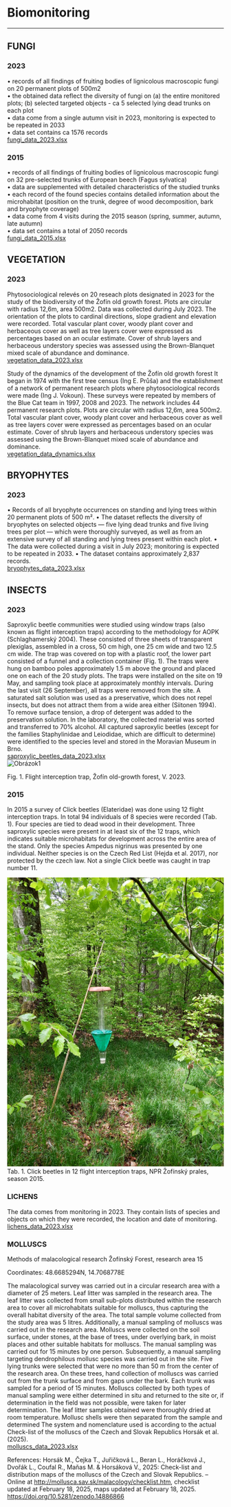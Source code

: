 # Biomonitoring

*******  
## FUNGI 

### 2023 

•	records of all findings of fruiting bodies of lignicolous macroscopic fungi on 20 permanent plots of 500m2 <br>
•	the obtained data reflect the diversity of fungi on (a) the entire monitored plots; (b) selected targeted objects - ca 5 selected lying dead trunks on each plot  <br>
•	data come from a single autumn visit in 2023, monitoring is expected to be repeated in 2033 <br>
•	data set contains ca 1576 records  <br>
[fungi_data_2023.xlsx](fungi_data_2023.xlsx)
 <br>

### 2015 

•	records of all findings of fruiting bodies of lignicolous macroscopic fungi on 32 pre-selected trunks of European beech (Fagus sylvatica)  <br>
•	data are supplemented with detailed characteristics of the studied trunks  <br>
•	each record of the found species contains detailed information about the microhabitat (position on the trunk, degree of wood decomposition, bark and bryophyte coverage)  <br>
•	data come from 4 visits during the 2015 season (spring, summer, autumn, late autumn)  <br>
•	data set contains a total of 2050 records  <br>
[fungi_data_2015.xlsx](fungi_data_2015.xlsx)
 <br>


## VEGETATION

### 2023

Phytosociological relevés on 20 reseach plots designated in 2023 for the study of the biodiversity of the Žofín old growth forest. 
Plots are circular with radius 12,6m, area 500m2.
Data was collected during July 2023. 
The orientation of the plots to cardinal directions, slope gradient and elevation were recorded.
Total vascular plant cover, woody plant cover and herbaceous cover as well as tree layers cover were expressed as percentages based on an ocular estimate.
Cover of shrub layers and herbaceous understory species was assessed using the Brown-Blanquet mixed scale of abundance and dominance. <br>
[vegetation_data_2023.xlsx](vegetation_data_2023.xlsx)
 <br>
 
Study of the dynamics of the development of the Žofín old growth forest
It began in 1974 with the first tree census (Ing E. Průša) and the establishment of a network of permanent research plots where phytosociological records were made (Ing J. Vokoun).
These surveys were repeated by members of the Blue Cat team in 1997, 2008 and 2023.
The network includes 44 permanent research plots.
Plots are circular with radius 12,6m, area 500m2.
Total vascular plant cover, woody plant cover and herbaceous cover as well as tree layers cover were expressed as percentages based on an ocular estimate.
Cover of shrub layers and herbaceous understory species was assessed using the Brown-Blanquet mixed scale of abundance and dominance. <br>
[vegetation_data_dynamics.xlsx](vegetation_data_dynamics.xlsx)
 <br>

## BRYOPHYTES

### 2023
•	Records of all bryophyte occurrences on standing and lying trees within 20 permanent plots of 500 m².
•	The dataset reflects the diversity of bryophytes on selected objects — five lying dead trunks and five living trees per plot — which were thoroughly surveyed, as well as from an extensive survey of all standing and lying trees present within each plot.
•	The data were collected during a visit in July 2023; monitoring is expected to be repeated in 2033.
•	The dataset contains approximately 2,837 records. <br>
[bryophytes_data_2023.xlsx](bryophytes_data_2023.xlsx)
 <br>

## INSECTS

### 2023

Saproxylic beetle communities were studied using window traps (also known as flight interception traps) according to the methodology for AOPK (Schlaghamerský 2004). These consisted of three sheets of transparent plexiglas, assembled in a cross, 50 cm high, one 25 cm wide and two 12.5 cm wide. The trap was covered on top with a plastic roof, the lower part consisted of a funnel and a collection container (Fig. 1). The traps were hung on bamboo poles approximately 1.5 m above the ground and placed one on each of the 20 study plots. The traps were installed on the site on 19 May, and sampling took place at approximately monthly intervals. During the last visit (26 September), all traps were removed from the site. A saturated salt solution was used as a preservative, which does not repel insects, but does not attract them from a wide area either (Siitonen 1994). To remove surface tension, a drop of detergent was added to the preservation solution. In the laboratory, the collected material was sorted and transferred to 70% alcohol. All captured saproxylic beetles (except for the families Staphylinidae and Leiodidae, which are difficult to determine) were identified to the species level and stored in the Moravian Museum in Brno. <br>
[saproxylic_beetles_data_2023.xlsx](saproxylic_beetles_data_2023.xlsx)
 <br>
 ![Obrázok1](https://github.com/user-attachments/assets/56f9cb83-7d34-41be-9691-ae6507b35d4e)

Fig. 1. Flight interception trap, Žofín old-growth forest, V. 2023.
 <br>

### 2015

In 2015 a survey of Click beetles (Elateridae) was done using 12 flight interception traps. In total 94 individuals of 8 species were recorded (Tab. 1). Four species are tied to dead wood in their development. Three saproxylic species were present in at least six of the 12 traps, which indicates suitable microhabitats for development across the entire area of the stand. Only the species Ampedus nigrinus was presented by one individual. Neither species is on the Czech Red List (Hejda et al. 2017), nor protected by the czech law. Not a single Click beetle was caught in trap number 11.


![trap](https://github.com/VUKOZ-OEL/bluecat-data-pool/blob/main/docs/assets/images/trap.png?raw=true)  
Tab. 1. Click beetles in 12 flight interception traps, NPR Žofínský prales, season 2015.



### LICHENS

The data comes from monitoring in 2023. They contain lists of species and objects on which they were recorded, the location and date of monitoring. <br>
[lichens_data_2023.xlsx](lichens_data_2023.xlsx)
 <br>

### MOLLUSCS

Methods of malacological research
Žofínský Forest, research area 15
 
Coordinates: 48.6685294N, 14.7068778E
 
The malacological survey was carried out in a circular research area with a diameter of 25 meters. Leaf litter was sampled in the research area. The leaf litter was collected from small sub-plots distributed within the research area to cover all microhabitats suitable for molluscs, thus capturing the overall habitat diversity of the area. The total sample volume collected from the study area was 5 litres. 
Additionally, a manual sampling of molluscs was carried out in the research area. Molluscs were collected on the soil surface, under stones, at the base of trees, under overlying bark, in moist places and other suitable habitats for molluscs. The manual sampling was carried out for 15 minutes by one person.
Subsequently, a manual sampling targeting dendrophilous mollusc species was carried out in the site. Five lying trunks were selected that were no more than 50 m from the center of the research area. On these trees, hand collection of molluscs was carried out from the trunk surface and from gaps under the bark. Each trunk was sampled for a period of 15 minutes.
Molluscs collected by both types of manual sampling were either determined in situ and returned to the site or, if determination in the field was not possible, were taken for later determination. 
The leaf litter samples obtained were thoroughly dried at room temperature. Mollusc shells were then separated from the sample and determined 
The system and nomenclature used is according to the actual Check-list of the molluscs of the Czech and Slovak Republics Horsák et al. (2025).  <br>
[molluscs_data_2023.xlsx](molluscs_data_2023.xlsx)
 <br>

 
References:
Horsák M., Čejka T., Juřičková L., Beran L., Horáčková J., Dvořák L., Coufal R., Maňas M. & Horsáková V., 2025: Check-list and distribution maps of the molluscs of the Czech and Slovak Republics. – Online at http://mollusca.sav.sk/malacology/checklist.htm, checklist updated at February 18, 2025, maps updated at February 18, 2025. https://doi.org/10.5281/zenodo.14886866



